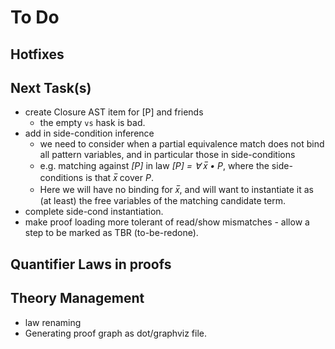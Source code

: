 # To Do

## Hotfixes

## Next Task(s)

* create Closure AST item for [P] and friends
  * the empty `vs` hask is bad. 
* add in side-condition inference
  * we need to consider when a partial equivalence match does not bind all pattern variables, and in particular those in side-conditions
  * e.g. matching against *[P]* in law *[P] = ∀ x̅ • P*,  where the side-conditions is that *x̅* cover *P*.
  * Here we will have no binding for *x̅*, and will want to instantiate it as (at least) the free variables of the matching candidate term.
* complete side-cond instantiation.
* make proof loading more tolerant of read/show mismatches - allow a step to be marked as TBR (to-be-redone).

## Quantifier Laws in proofs

## Theory Management

* law renaming
* Generating proof graph as dot/graphviz file.

